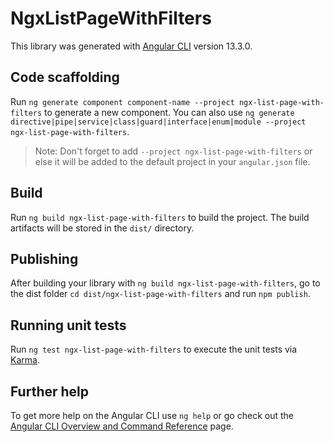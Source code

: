 # NgxListPageWithFilters

This library was generated with [Angular CLI](https://github.com/angular/angular-cli) version 13.3.0.

## Code scaffolding

Run `ng generate component component-name --project ngx-list-page-with-filters` to generate a new component. You can also use `ng generate directive|pipe|service|class|guard|interface|enum|module --project ngx-list-page-with-filters`.
> Note: Don't forget to add `--project ngx-list-page-with-filters` or else it will be added to the default project in your `angular.json` file. 

## Build

Run `ng build ngx-list-page-with-filters` to build the project. The build artifacts will be stored in the `dist/` directory.

## Publishing

After building your library with `ng build ngx-list-page-with-filters`, go to the dist folder `cd dist/ngx-list-page-with-filters` and run `npm publish`.

## Running unit tests

Run `ng test ngx-list-page-with-filters` to execute the unit tests via [Karma](https://karma-runner.github.io).

## Further help

To get more help on the Angular CLI use `ng help` or go check out the [Angular CLI Overview and Command Reference](https://angular.io/cli) page.
